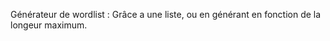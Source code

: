 Générateur de wordlist :
    Grâce a une  liste, ou  en générant en fonction de la longeur maximum.
